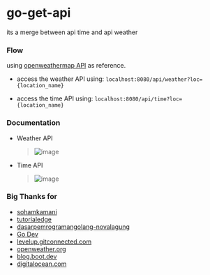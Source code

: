 # go-get-api
its a merge between api time and api weather

### Flow
using [openweathermap API](https://openweathermap.org/) as reference.

- access the weather API using:
`localhost:8080/api/weather?loc={location_name}`

- access the time API using:
`localhost:8080/api/time?loc={location_name}`

### Documentation
- Weather API

  > ![image](https://user-images.githubusercontent.com/37493831/194761520-40e7831c-6105-4e9b-8013-79b947a5b5eb.png)
- Time API

  > ![image](https://user-images.githubusercontent.com/37493831/194761578-0a297eb6-beed-42a7-8ea8-af9461b14488.png)

### Big Thanks for
- [sohamkamani](https://www.sohamkamani.com/golang/json/)
- [tutorialedge](https://tutorialedge.net/golang/consuming-restful-api-with-go/)
- [dasarpemrogramangolang-novalagung](https://dasarpemrogramangolang.novalagung.com/A-client-http-request-simple.html)
- [Go Dev](https://go.dev/talks/2015/json.slide#11)
- [levelup.gitconnected.com](https://levelup.gitconnected.com/consuming-a-rest-api-using-golang-b323602ba9d8)
- [openweather.org](https://openweathermap.org/current#geocoding)
- [blog.boot.dev](https://blog.boot.dev/golang/golang-date-time/)
- [digitalocean.com](https://www.digitalocean.com/community/tutorials/how-to-use-dates-and-times-in-go)
